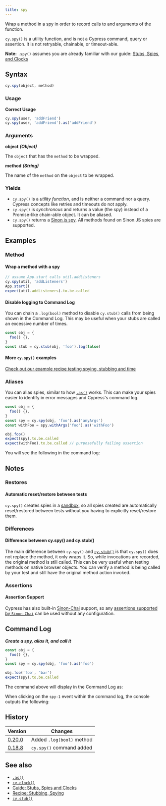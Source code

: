 ```yaml
---
title: spy
---
```


Wrap a method in a spy in order to record calls to and arguments of the
function.

`cy.spy()` is a utility function, and is not a Cypress command, query or
assertion. It is not retryable, chainable, or timeout-able.

<Alert type="info">

**Note:** `.spy()` assumes you are already familiar with our guide:
[Stubs, Spies, and Clocks](/guides/guides/stubs-spies-and-clocks)

</Alert>

## Syntax

```javascript
cy.spy(object, method)
```

### Usage

**<Icon name="check-circle" color="green"></Icon> Correct Usage**

```javascript
cy.spy(user, 'addFriend')
cy.spy(user, 'addFriend').as('addFriend')
```

### Arguments

**<Icon name="angle-right"></Icon> object** **_(Object)_**

The `object` that has the `method` to be wrapped.

**<Icon name="angle-right"></Icon> method** **_(String)_**

The name of the `method` on the `object` to be wrapped.

### Yields [<Icon name="question-circle"/>](/guides/core-concepts/introduction-to-cypress#Subject-Management)

- `cy.spy()` is a _utility function_, and is neither a command nor a query.
  Cypress concepts like retries and timeouts do not apply.
- `cy.spy()` is _synchronous_ and returns a value (the spy) instead of a
  Promise-like chain-able object. It can be aliased.
- `cy.spy()` returns a
  [Sinon.js spy](https://sinonjs.org/releases/v6.1.5/spies/). All methods found
  on Sinon.JS spies are supported.

## Examples

### Method

#### Wrap a method with a spy

```javascript
// assume App.start calls util.addListeners
cy.spy(util, 'addListeners')
App.start()
expect(util.addListeners).to.be.called
```

#### Disable logging to Command Log

You can chain a `.log(bool)` method to disable `cy.stub()` calls from being
shown in the Command Log. This may be useful when your stubs are called an
excessive number of times.

```javascript
const obj = {
  foo() {},
}
const stub = cy.stub(obj, 'foo').log(false)
```

#### More `cy.spy()` examples

<Alert type="info">

[Check out our example recipe testing spying, stubbing and time](/examples/examples/recipes#Stubbing-and-spying)

</Alert>

### Aliases

You can alias spies, similar to how [`.as()`](/api/commands/as) works. This can
make your spies easier to identify in error messages and Cypress's command log.

```javascript
const obj = {
  foo() {},
}
const spy = cy.spy(obj, 'foo').as('anyArgs')
const withFoo = spy.withArgs('foo').as('withFoo')

obj.foo()
expect(spy).to.be.called
expect(withFoo).to.be.called // purposefully failing assertion
```

You will see the following in the command log:

<DocsImage src="/img/api/spy/using-spy-with-alias.png" alt="spies with aliases" ></DocsImage>

## Notes

### Restores

#### Automatic reset/restore between tests

`cy.spy()` creates spies in a
[sandbox](https://sinonjs.org/releases/v6.1.5/sandbox/), so all spies created
are automatically reset/restored between tests without you having to explicitly
reset/restore them.

### Differences

#### Difference between cy.spy() and cy.stub()

The main difference between `cy.spy()` and [`cy.stub()`](/api/commands/stub) is
that `cy.spy()` does not replace the method, it only wraps it. So, while
invocations are recorded, the original method is still called. This can be very
useful when testing methods on native browser objects. You can verify a method
is being called by your test and still have the original method action invoked.

### Assertions

#### Assertion Support

Cypress has also built-in
[Sinon-Chai](/guides/references/bundled-libraries#Sinon-Chai) support, so any
[assertions supported by `Sinon-Chai`](/guides/references/assertions#Sinon-Chai)
can be used without any configuration.

## Command Log

**_Create a spy, alias it, and call it_**

```javascript
const obj = {
  foo() {},
}
const spy = cy.spy(obj, 'foo').as('foo')

obj.foo('foo', 'bar')
expect(spy).to.be.called
```

The command above will display in the Command Log as:

<DocsImage src="/img/api/spy/spying-shows-any-aliases-and-also-any-assertions-made.png" alt="Command Log spy" ></DocsImage>

When clicking on the `spy-1` event within the command log, the console outputs
the following:

<DocsImage src="/img/api/spy/console-shows-spy-arguments-calls-and-the-object-being-spied.png" alt="Console Log spy" ></DocsImage>

## History

| Version                                       | Changes                   |
| --------------------------------------------- | ------------------------- |
| [0.20.0](/guides/references/changelog#0-20.0) | Added `.log(bool)` method |
| [0.18.8](/guides/references/changelog#0-18-8) | `cy.spy()` command added  |

## See also

- [`.as()`](/api/commands/as)
- [`cy.clock()`](/api/commands/clock)
- [Guide: Stubs, Spies and Clocks](/guides/guides/stubs-spies-and-clocks)
- [Recipe: Stubbing, Spying](/examples/examples/recipes#Stubbing-and-spying)
- [`cy.stub()`](/api/commands/stub)
